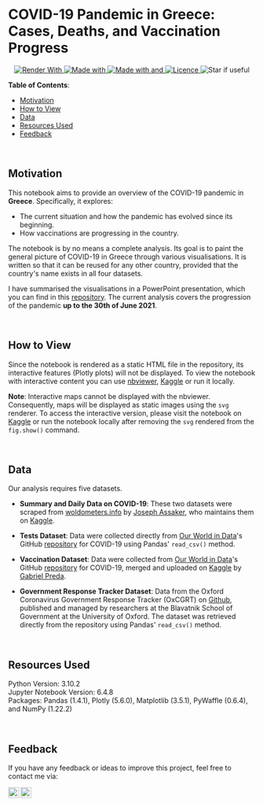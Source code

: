 # COVID-19 Pandemic in Greece: Cases, Deaths, and Vaccination Progress

<p align="center">
    <a href="https://nbviewer.jupyter.org/github/KOrfanakis/COVID-19_in_Greece/blob/main/COVID-19_Pandemic_in_Greece.ipynb">
        <img alt="Render With" src="https://img.shields.io/badge/Render%20with-nbviewer-c0220d.svg">
    </a>
    <a href="https://www.python.org/">
        <img alt="Made with" src="https://img.shields.io/badge/Made%20with-Python-blue.svg">
    </a>
    <a href="https://jupyter.org/try">
        <img alt="Made with and" src="https://img.shields.io/badge/And%20-Jupyter-orange.svg">
    </a>
    <a href="https://opensource.org/licenses/MIT">
        <img alt="Licence" src="https://img.shields.io/badge/License-MIT-0298c3.svg">
    </a>
    <a>
        <img alt="Star if useful" src="https://img.shields.io/static/v1?label=%F0%9F%8C%9F&message=If%20Useful&style=style=flat&color=0aa619">
    </a>
    <br/>
</p>

**Table of Contents**:

<!--ts-->

- [Motivation](#motivation)
- [How to View](#how-to-view)
- [Data](#data)
- [Resources Used](#resources-used)
- [Feedback](#feedback)

<!--te-->

<br>

## Motivation

This notebook aims to provide an overview of the COVID-19 pandemic in **Greece</b>**. Specifically, it explores:
-	The current situation and how the pandemic has evolved since its beginning.
-	How vaccinations are progressing in the country.

The notebook is by no means a complete analysis. Its goal is to paint the general picture of COVID-19 in Greece through various visualisations. 
It is written so that it can be reused for any other country, provided that the country's name exists in all four datasets.

I have summarised the visualisations in a PowerPoint presentation, which you can find in this [repository](https://github.com/KOrfanakis/COVID-19_in_Greece/blob/main/Summary.pptx). The current analysis covers the progression of the pandemic **up to the 30th of June 2021**.

<br>

## How to View

Since the notebook is rendered as a static HTML file in the repository, its interactive features (Plotly plots) will not be displayed. 
To view the notebook with interactive content you can use [nbviewer](https://nbviewer.jupyter.org/github/KOrfanakis/COVID-19_in_Greece/blob/main/COVID-19_Pandemic_in_Greece.ipynb), [Kaggle](https://www.kaggle.com/korfanakis/covid-19-pandemic-in-greece-an-overview) or run it locally.

**Note**: Interactive maps cannot be displayed with the nbviewer. Consequently, maps will be displayed as static images using the `svg` renderer. 
To access the interactive version, please visit the notebook on [Kaggle](https://www.kaggle.com/korfanakis/covid-19-pandemic-in-greece-an-overview) or run the notebook locally after removing the `svg` rendered from the `fig.show()` command.

<br>

## Data

Our analysis requires five datasets. 

- **Summary and Daily Data on COVID-19**: These two datasets were scraped from [woldometers.info](https://www.worldometers.info/coronavirus/) by [Joseph Assaker](https://www.kaggle.com/josephassaker), who maintains them on [Kaggle](https://www.kaggle.com/josephassaker/covid19-global-dataset).

- **Tests Dataset**: Data were collected directly from [Our World in Data](https://ourworldindata.org/)'s GitHub [repository](https://github.com/owid/covid-19-data) for COVID-19 using Pandas' `read_csv()` method.

- **Vaccination Dataset**: Data were collected from [Our World in Data](https://ourworldindata.org/)'s GitHub [repository](https://github.com/owid/covid-19-data) for COVID-19, merged and uploaded on [Kaggle](https://www.kaggle.com/gpreda/covid-world-vaccination-progress) by [Gabriel Preda](https://www.kaggle.com/gpreda).

- **Government Response Tracker Dataset**: Data from the Oxford Coronavirus Government Response Tracker (OxCGRT) on [Github](https://github.com/OxCGRT/covid-policy-tracker), published and managed by researchers at the Blavatnik School of Government at the University of Oxford. The dataset was retrieved directly from the repository using Pandas' `read_csv()` method.

<br>

## Resources Used

Python Version: 3.10.2 <br>
Jupyter Notebook Version: 6.4.8 <br>
Packages: Pandas (1.4.1), Plotly (5.6.0), Matplotlib (3.5.1), PyWaffle (0.6.4), and NumPy (1.22.2)

<br>

## Feedback

If you have any feedback or ideas to improve this project, feel free to contact me via:

<a href="https://twitter.com/korfanakis">
  <img align="left" alt="Twitter" width="22px" src="https://cdn.jsdelivr.net/npm/simple-icons@v3/icons/twitter.svg" />
</a>

<a href="https://uk.linkedin.com/in/korfanakis">
  <img align="left" alt="LinkedIn" width="22px" src="https://cdn.jsdelivr.net/npm/simple-icons@v3/icons/linkedin.svg" />
</a>
